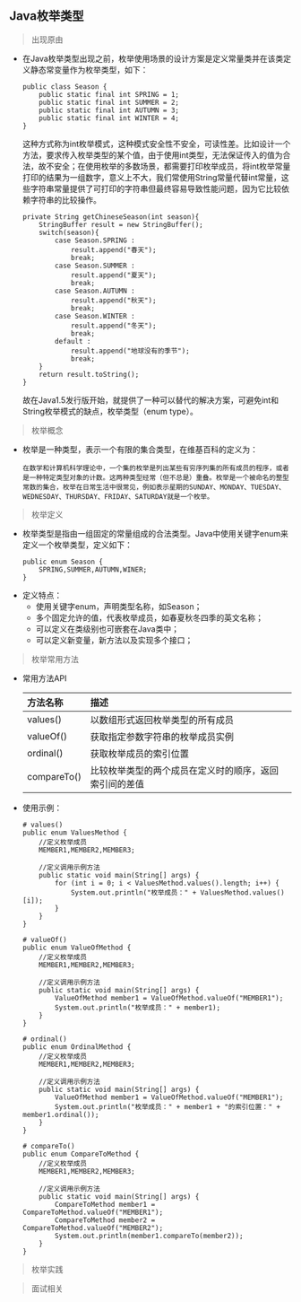 ## Java枚举类型

> 出现原由
  * 在Java枚举类型出现之前，枚举使用场景的设计方案是定义常量类并在该类定义静态常变量作为枚举类型，如下：
    ```
    public class Season {
        public static final int SPRING = 1;
        public static final int SUMMER = 2;
        public static final int AUTUMN = 3;
        public static final int WINTER = 4;
    }
    ```
    这种方式称为int枚举模式，这种模式安全性不安全，可读性差。比如设计一个方法，要求传入枚举类型的某个值，由于使用int类型，无法保证传入的值为合法，故不安全；在使用枚举的多数场景，都需要打印枚举成员，将int枚举常量打印的结果为一组数字，意义上不大，我们常使用String常量代替int常量，这些字符串常量提供了可打印的字符串但最终容易导致性能问题，因为它比较依赖字符串的比较操作。
    ```
    private String getChineseSeason(int season){
        StringBuffer result = new StringBuffer();
        switch(season){
            case Season.SPRING :
                result.append("春天");
                break;
            case Season.SUMMER :
                result.append("夏天");
                break;
            case Season.AUTUMN :
                result.append("秋天");
                break;
            case Season.WINTER :
                result.append("冬天");
                break;
            default :
                result.append("地球没有的季节");
                break;
        }
        return result.toString();
    }
    ```
    故在Java1.5发行版开始，就提供了一种可以替代的解决方案，可避免int和String枚举模式的缺点，枚举类型（enum type）。

> 枚举概念
  * 枚举是一种类型，表示一个有限的集合类型，在维基百科的定义为：
    ```
    在数学和计算机科学理论中，一个集的枚举是列出某些有穷序列集的所有成员的程序，或者是一种特定类型对象的计数。这两种类型经常（但不总是）重叠。枚举是一个被命名的整型常数的集合，枚举在日常生活中很常见，例如表示星期的SUNDAY、MONDAY、TUESDAY、WEDNESDAY、THURSDAY、FRIDAY、SATURDAY就是一个枚举。
    ```

> 枚举定义
  * 枚举类型是指由一组固定的常量组成的合法类型。Java中使用关键字enum来定义一个枚举类型，定义如下：
    ```
    public enum Season {
        SPRING,SUMMER,AUTUMN,WINER;
    }
    ```
  * 定义特点：
    * 使用关键字enum，声明类型名称，如Season；
    * 多个固定允许的值，代表枚举成员，如春夏秋冬四季的英文名称；
    * 可以定义在类级别也可嵌套在Java类中；
    * 可以定义新变量，新方法以及实现多个接口；

> 枚举常用方法
  * 常用方法API
  
    | 方法名称 | 描述 |
    | :---- | :---- |
    | values() | 以数组形式返回枚举类型的所有成员 |
    | valueOf() | 获取指定参数字符串的枚举成员实例 |
    | ordinal() | 获取枚举成员的索引位置 |
    | compareTo() | 比较枚举类型的两个成员在定义时的顺序，返回索引间的差值 |

  * 使用示例：
    ```
    # values()
    public enum ValuesMethod {
        //定义枚举成员
        MEMBER1,MEMBER2,MEMBER3;

        //定义调用示例方法
        public static void main(String[] args) {
            for (int i = 0; i < ValuesMethod.values().length; i++) {
                System.out.println("枚举成员：" + ValuesMethod.values()[i]);
            }
        } 
    }
    ```
    ```
    # valueOf()
    public enum ValueOfMethod {
        //定义枚举成员
        MEMBER1,MEMBER2,MEMBER3;

        //定义调用示例方法
        public static void main(String[] args) {
            ValueOfMethod member1 = ValueOfMethod.valueOf("MEMBER1");
            System.out.println("枚举成员：" + member1);
        } 
    }
    ```
    ```
    # ordinal()
    public enum OrdinalMethod {
        //定义枚举成员
        MEMBER1,MEMBER2,MEMBER3;

        //定义调用示例方法
        public static void main(String[] args) {
            ValueOfMethod member1 = ValueOfMethod.valueOf("MEMBER1");
            System.out.println("枚举成员：" + member1 + "的索引位置：" + member1.ordinal());
        } 
    }
    ```
    ```
    # compareTo()
    public enum CompareToMethod {
        //定义枚举成员
        MEMBER1,MEMBER2,MEMBER3;

        //定义调用示例方法
        public static void main(String[] args) {
            CompareToMethod member1 = CompareToMethod.valueOf("MEMBER1");
            CompareToMethod member2 = CompareToMethod.valueOf("MEMBER2");
            System.out.println(member1.compareTo(member2));
        } 
    }
    ```

> 枚举实践

> 面试相关